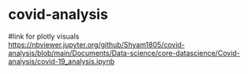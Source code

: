 # covid-analysis
#link for plotly visuals
https://nbviewer.jupyter.org/github/Shyam1805/covid-analysis/blob/main/Documents/Data-science/core-datascience/Covid-analysis/covid-19_analysis.ipynb
